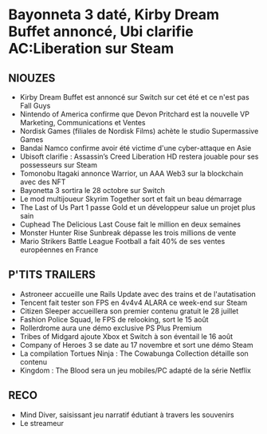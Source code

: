 # Bayonneta 3 daté, Kirby Dream Buffet annoncé, Ubi clarifie AC:Liberation sur Steam

## NIOUZES

- Kirby Dream Buffet est annoncé sur Switch sur cet été et ce n'est pas Fall Guys
- Nintendo of America confirme que Devon Pritchard est la nouvelle VP Marketing, Communications et Ventes
- Nordisk Games (filiales de Nordisk Films) achète le studio Supermassive Games
- Bandai Namco confirme avoir été victime d'une cyber-attaque en Asie
- Ubisoft clarifie : Assassin’s Creed Liberation HD restera jouable pour ses possesseurs sur Steam
- Tomonobu Itagaki annonce Warrior, un AAA Web3 sur la blockchain avec des NFT
- Bayonetta 3 sortira le 28 octobre sur Switch
- Le mod multijoueur Skyrim Together sort et fait un beau démarrage
- The Last of Us Part 1 passe Gold et un développeur salue un projet plus sain
- Cuphead The Delicious Last Couse fait le million en deux semaines
- Monster Hunter Rise Sunbreak dépasse les trois millions de vente
- Mario Strikers Battle League Football a fait 40% de ses ventes européennes en France

## P'TITS TRAILERS

- Astroneer accueille une Rails Update avec des trains et de l'autatisation
- Tencent fait tester son FPS en 4v4v4 ALARA ce week-end sur Steam
- Citizen Sleeper accueillera son premier contenu gratuit le 28 juillet
- Fashion Police Squad, le FPS de relooking, sort le 15 août
- Rollerdrome aura une démo exclusive PS Plus Premium
- Tribes of Midgard ajoute Xbox et Switch à son éventail le 16 août
- Company of Heroes 3 se date au 17 novembre et sort une démo Steam
- La compilation Tortues Ninja : The Cowabunga Collection détaille son contenu
- Kingdom : The Blood sera un jeu mobiles/PC adapté de la série Netflix

## RECO

- Mind Diver, saisissant jeu narratif édutiant à travers les souvenirs
- Le streameur 
